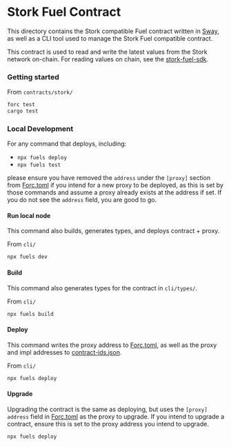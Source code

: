 # Stork Fuel Contract

This directory contains the Stork compatible Fuel contract written in [Sway](https://docs.fuel.network/docs/sway/), as well as a CLI tool used to manage the Stork Fuel compatible contract.

This contract is used to read and write the latest values from the Stork network on-chain. For reading values on chain, see the [stork-fuel-sdk](../../sdks/fuel/stork-fuel-sdk).

### Getting started

From `contracts/stork/`

```bash
forc test
cargo test
```

### Local Development

For any command that deploys, including:

- `npx fuels deploy`
- `npx fuels test`

please ensure you have removed the `address` under the `[proxy]` section from [Forc.toml](contracts/stork/Forc.toml) if you intend for a new proxy to be deployed, as this is set by those commands and assume a proxy already exists at the address if set. If you do not see the `address` field, you are good to go.

#### Run local node

This command also builds, generates types, and deploys contract + proxy.

From `cli/`

```bash
npx fuels dev
```

#### Build

This command also generates types for the contract in `cli/types/`.

From `cli/`

```bash
npx fuels build
```

#### Deploy

This command writes the proxy address to [Forc.toml](contracts/stork/Forc.toml), as well as the proxy and impl addresses to [contract-ids.json](cli/contract-ids.json).

From `cli/`

```bash
npx fuels deploy
```

#### Upgrade

Upgrading the contract is the same as deploying, but uses the `[proxy]` `address` field in [Forc.toml](contracts/stork/Forc.toml) as the proxy to upgrade. If you intend to upgrade a contract, ensure this is set to the proxy address you intend to upgrade.

```bash
npx fuels deploy
```
